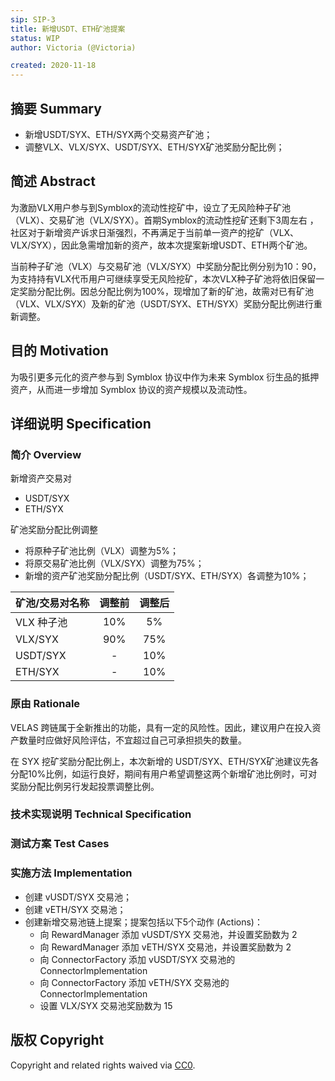```yaml
---
sip: SIP-3
title: 新增USDT、ETH矿池提案
status: WIP
author: Victoria (@Victoria)

created: 2020-11-18
---
```


<!--You can leave these HTML comments in your merged SIP and delete the visible duplicate text guides, they will not appear and may be helpful to refer to if you edit it again. This is the suggested template for new SIPs. Note that a SIP number will be assigned by an editor. When opening a pull request to submit your SIP, please use an abbreviated title in the filename, `sip-draft_title_abbrev.md`. The title should be 44 characters or less.-->

## 摘要 Summary

<!--"If you can't explain it simply, you don't understand it well enough." Simply describe the outcome the proposed changes intends to achieve. This should be non-technical and accessible to a casual community member.-->

- 新增USDT/SYX、ETH/SYX两个交易资产矿池；
- 调整VLX、VLX/SYX、USDT/SYX、ETH/SYX矿池奖励分配比例；

## 简述 Abstract

<!--A short (~200 word) description of the proposed change, the abstract should clearly describe the proposed change. This is what *will* be done if the SIP is implemented, not *why* it should be done or *how* it will be done. If the SIP proposes deploying a new contract, write, "we propose to deploy a new contract that will do x".-->

为激励VLX用户参与到Symblox的流动性挖矿中，设立了无风险种子矿池（VLX）、交易矿池（VLX/SYX）。首期Symblox的流动性挖矿还剩下3周左右 ，社区对于新增资产诉求日渐强烈，不再满足于当前单一资产的挖矿（VLX、VLX/SYX），因此急需增加新的资产，故本次提案新增USDT、ETH两个矿池。
 
当前种子矿池（VLX）与交易矿池（VLX/SYX）中奖励分配比例分别为10：90，为支持持有VLX代币用户可继续享受无风险挖矿，本次VLX种子矿池将依旧保留一定奖励分配比例。因总分配比例为100%，现增加了新的矿池，故需对已有矿池（VLX、VLX/SYX）及新的矿池（USDT/SYX、ETH/SYX）奖励分配比例进行重新调整。

## 目的 Motivation

<!--This is the problem statement. This is the *why* of the SIP. It should clearly explain *why* the current state of the protocol is inadequate. It is critical that you explain *why* the change is needed, if the SIP proposes changing how something is calculated, you must address *why* the current calculation is innaccurate or wrong. This is not the place to describe how the SIP will address the issue!-->

为吸引更多元化的资产参与到 Symblox 协议中作为未来 Symblox 衍生品的抵押资产，从而进一步增加 Symblox 协议的资产规模以及流动性。

## 详细说明 Specification

<!--The specification should describe the syntax and semantics of any new feature, there are five sections
1. Overview
2. Rationale
3. Technical Specification
4. Test Cases
5. Configurable Values
-->

### 简介 Overview

<!--This is a high level overview of *how* the SIP will solve the problem. The overview should clearly describe how the new feature will be implemented.-->

新增资产交易对
- USDT/SYX
- ETH/SYX

矿池奖励分配比例调整
- 将原种子矿池比例（VLX）调整为5%；
- 将原交易矿池比例（VLX/SYX）调整为75%；
- 新增的资产矿池奖励分配比例（USDT/SYX、ETH/SYX）各调整为10%；

|  矿池/交易对名称  | 调整前  | 调整后 |
|  ----  | :----:  | :----: |
| VLX 种子池 | 10% | 5% |
| VLX/SYX | 90% | 75% |
| USDT/SYX | - | 10% |
| ETH/SYX | - | 10% |

### 原由 Rationale

<!--This is where you explain the reasoning behind how you propose to solve the problem. Why did you propose to implement the change in this way, what were the considerations and trade-offs. The rationale fleshes out what motivated the design and why particular design decisions were made. It should describe alternate designs that were considered and related work. The rationale may also provide evidence of consensus within the community, and should discuss important objections or concerns raised during discussion.-->

VELAS 跨链属于全新推出的功能，具有一定的风险性。因此，建议用户在投入资产数量时应做好风险评估，不宜超过自己可承担损失的数量。

在 SYX 挖矿奖励分配比例上，本次新增的 USDT/SYX、ETH/SYX矿池建议先各分配10%比例，如运行良好，期间有用户希望调整这两个新增矿池比例时，可对奖励分配比例另行发起投票调整比例。

### 技术实现说明 Technical Specification

<!--The technical specification should outline the public API of the changes proposed. That is, changes to any of the interfaces Synthetix currently exposes or the creations of new ones.-->



### 测试方案 Test Cases

<!--Test cases for an implementation are mandatory for SIPs but can be included with the implementation..-->



### 实施方法 Implementation

<!--Please list all values configurable under this implementation.-->

- 创建 vUSDT/SYX 交易池；
- 创建 vETH/SYX 交易池；
- 创建新增交易池链上提案；提案包括以下5个动作 (Actions)：
    - 向 RewardManager 添加 vUSDT/SYX 交易池，并设置奖励数为 2
    - 向 RewardManager 添加 vETH/SYX 交易池，并设置奖励数为 2
    - 向 ConnectorFactory 添加 vUSDT/SYX 交易池的 ConnectorImplementation
    - 向 ConnectorFactory 添加 vETH/SYX 交易池的 ConnectorImplementation
    - 设置 VLX/SYX 交易池奖励数为 15

## 版权 Copyright

Copyright and related rights waived via [CC0](https://creativecommons.org/publicdomain/zero/1.0/).
